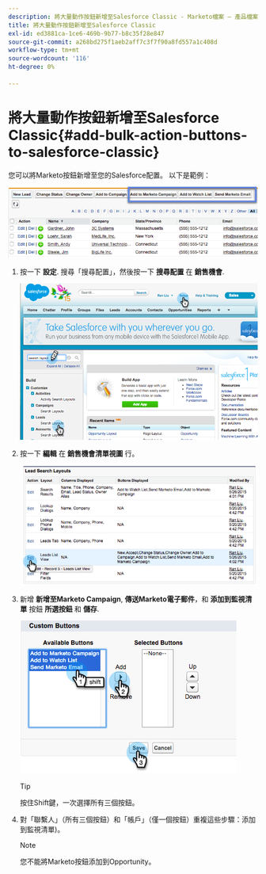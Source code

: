 ```yaml
---
description: 將大量動作按鈕新增至Salesforce Classic - Marketo檔案 — 產品檔案
title: 將大量動作按鈕新增至Salesforce Classic
exl-id: ed3881ca-1ce6-469b-9b77-b8c35f28e847
source-git-commit: a268bd275f1aeb2aff7c3f7f90a8fd557a1c408d
workflow-type: tm+mt
source-wordcount: '116'
ht-degree: 0%

---
```


# 將大量動作按鈕新增至Salesforce Classic{#add-bulk-action-buttons-to-salesforce-classic}

您可以將Marketo按鈕新增至您的Salesforce配置。 以下是範例：

![](assets/add-bulk-action-buttons-to-salesforce-classic-1.png)

1. 按一下 **設定**. 搜尋「搜尋配置」，然後按一下 **搜尋配置** 在 **銷售機會**.

   ![](assets/add-bulk-action-buttons-to-salesforce-classic-2.png)

1. 按一下 **編輯** 在 **銷售機會清單視圖** 行。

   ![](assets/add-bulk-action-buttons-to-salesforce-classic-3.png)

1. 新增 **新增至Marketo Campaign**, **傳送Marketo電子郵件**，和 **添加到監視清單** 按鈕 **所選按鈕** 和 **儲存**.

   ![](assets/add-bulk-action-buttons-to-salesforce-classic-4.png)

   >[!TIP]
   >
   >按住Shift鍵，一次選擇所有三個按鈕。

1. 對「聯繫人」（所有三個按鈕）和「帳戶」（僅一個按鈕）重複這些步驟：添加到監視清單)。

   >[!NOTE]
   >
   >您不能將Marketo按鈕添加到Opportunity。
